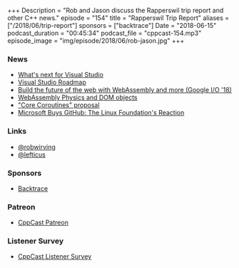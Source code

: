 +++
Description = "Rob and Jason discuss the Rapperswil trip report and other C++ news."
episode = "154"
title = "Rapperswil Trip Report"
aliases = ["/2018/06/trip-report"]
sponsors = ["backtrace"]
Date = "2018-06-15"
podcast_duration = "00:45:34"
podcast_file = "cppcast-154.mp3"
episode_image = "img/episode/2018/06/rob-jason.jpg"
+++

### News ###

 - [What's next for Visual Studio](https://blogs.msdn.microsoft.com/visualstudio/2018/06/06/whats-next-for-visual-studio/)
 - [Visual Studio Roadmap](https://docs.microsoft.com/en-us/visualstudio/productinfo/vs2018-roadmap)
 - [Build the future of the web with WebAssembly and more (Google I/O '18)](https://www.youtube.com/watch?v=BnYq7JapeDA)
 - [WebAssembly Physics and DOM objects](https://codelabs.developers.google.com/codelabs/hour-chipmunk/#0)
 - ["Core Coroutines" proposal](http://www.open-std.org/jtc1/sc22/wg21/docs/papers/2018/p1063r0.pdf)
 - [Microsoft Buys GitHub: The Linux Foundation's Reaction](https://www.linuxfoundation.org/blog/microsoft-buys-github-the-linux-foundations-reaction/)
 
### Links ###

 - [@robwirving](https://twitter.com/robwirving)
 - [@lefticus](https://twitter.com/lefticus)

### Sponsors ###

- [Backtrace](https://www.backtrace.io/cppcast)

### Patreon ###

- [CppCast Patreon](https://www.patreon.com/CppCast)

### Listener Survey ###

- [CppCast Listener Survey](http://bit.ly/CppCastSurvey)
